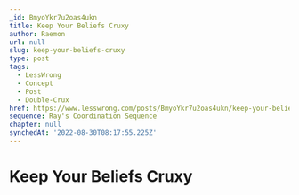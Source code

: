 ```yaml
---
_id: BmyoYkr7u2oas4ukn
title: Keep Your Beliefs Cruxy
author: Raemon
url: null
slug: keep-your-beliefs-cruxy
type: post
tags:
  - LessWrong
  - Concept
  - Post
  - Double-Crux
href: https://www.lesswrong.com/posts/BmyoYkr7u2oas4ukn/keep-your-beliefs-cruxy
sequence: Ray's Coordination Sequence
chapter: null
synchedAt: '2022-08-30T08:17:55.225Z'
---
```


# Keep Your Beliefs Cruxy

